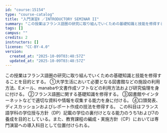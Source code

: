 ```yaml
---
id: "course:15154"
type: "course-catalog"
title: "入門演習Ⅱ ／INTRODUCTORY SEMINAR II"
summary: "この授業はフランス語圏の研究に取り組んでいくための基礎知識と技能を修得することを目的とする。 ①大学生活において必要となる図書館などの施設の利用方法、Eメール、manabaや文書作成ソフトなどの利用方法および研究倫理を身に付ける。 ②フラン…"
tags: []
campus: ""
credits: 2
instructors: []
license: "CC-BY-4.0"
version:
  created_at: "2025-10-09T03:48:57Z"
  updated_at: "2025-10-09T03:48:57Z"
---
```

この授業はフランス語圏の研究に取り組んでいくための基礎知識と技能を修得することを目的とする。 ①大学生活において必要となる図書館などの施設の利用方法、Eメール、manabaや文書作成ソフトなどの利用方法および研究倫理を身に付ける。 ②フランス語圏に関する基礎知識を修得する。 ③図書館やインターネットなどで適切な資料や情報を収集する能力を身に付ける。 ④口頭発表、ディスカッションおよびレポート作成の技法を修得する。 この科目はフランス語学科の学位授与方針（DP）記載の学位の裏付けとなる能力のうち1および7の養成を目的としている。また、教育課程の編成・実施方針（CP）においては専門演習への導入科目として位置付けられる。
